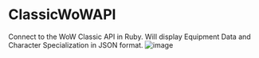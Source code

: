 # ClassicWoWAPI
Connect to the WoW Classic API in Ruby. Will display Equipment Data and Character Specialization in JSON format.
![image](https://github.com/RPDevJesco/ClassicWoWAPI/assets/8800044/233d65e1-5ea8-42ea-8a21-c866e905ab79)
